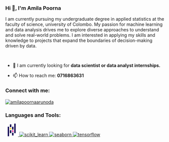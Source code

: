 <h3 align="left">Hi 👋, I'm Amila Poorna</h3>
<p align="left">I am currently pursuing my undergraduate degree in applied statistics at the faculty of science, university of Colombo. My passion for machine learning and data analysis drives me to explore diverse approaches to understand and solve real-world problems. I am interested in applying my skills and knowledge to projects that expand the boundaries of decision-making driven by data.</p>

<br>

- 📝 I am currently looking for **data scientist or data analyst internships.**

- 📫 How to reach me: **0716863631**

<h3 align="left">Connect with me:</h3>
<p align="left">
<a href="https://kaggle.com/amilapoornaarunoda" target="blank"><img align="center" src="https://raw.githubusercontent.com/rahuldkjain/github-profile-readme-generator/master/src/images/icons/Social/kaggle.svg" alt="amilapoornaarunoda" height="30" width="40" /></a>
</p>

<h3 align="left">Languages and Tools:</h3>
<p align="left"> <a href="https://pandas.pydata.org/" target="_blank" rel="noreferrer"> <img src="https://raw.githubusercontent.com/devicons/devicon/2ae2a900d2f041da66e950e4d48052658d850630/icons/pandas/pandas-original.svg" alt="pandas" width="40" height="40"/> </a> <a href="https://scikit-learn.org/" target="_blank" rel="noreferrer"> <img src="https://upload.wikimedia.org/wikipedia/commons/0/05/Scikit_learn_logo_small.svg" alt="scikit_learn" width="40" height="40"/> </a> <a href="https://seaborn.pydata.org/" target="_blank" rel="noreferrer"> <img src="https://seaborn.pydata.org/_images/logo-mark-lightbg.svg" alt="seaborn" width="40" height="40"/> </a> <a href="https://www.tensorflow.org" target="_blank" rel="noreferrer"> <img src="https://www.vectorlogo.zone/logos/tensorflow/tensorflow-icon.svg" alt="tensorflow" width="40" height="40"/> </a> </p>
